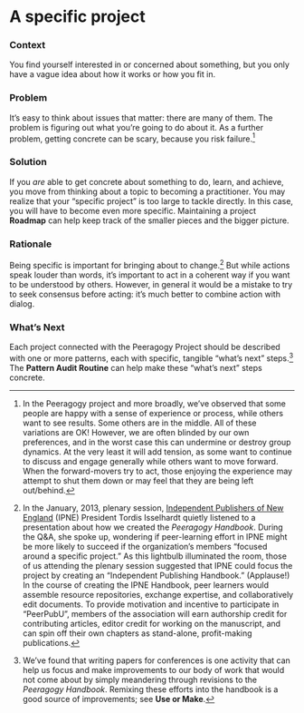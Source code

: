 ---
---

A specific project 
==================

### Context 

You find yourself interested in or concerned about something, but you
only have a vague idea about how it works or how you fit in.

### Problem 

It’s easy to think about issues that matter: there are many of them. The
problem is figuring out what you’re going to do about it. As a further
problem, getting concrete can be scary, because you risk failure.[^1]

### Solution 

If you *are* able to get concrete about something to do, learn, and
achieve, you move from thinking about a topic to becoming a
practitioner. You may realize that your “specific project” is too large
to tackle directly. In this case, you will have to become even more
specific. Maintaining a project <span>**Roadmap**</span> can help keep
track of the smaller pieces and the bigger picture.

### Rationale 

Being specific is important for bringing about to change.[^2] But while
actions speak louder than words, it’s important to act in a coherent way
if you want to be understood by others. However, in general it would be
a mistake to try to seek consensus before acting: it’s much better to
combine action with dialog.

### What’s Next 

Each project connected with the Peeragogy Project should be described
with one or more patterns, each with specific, tangible “what’s next”
steps.[^3] The <span>**Pattern Audit Routine**</span> can help make
these “what’s next” steps concrete.

[^1]: In the Peeragogy project and more broadly, we’ve observed that
    some people are happy with a sense of experience or process, while
    others want to see results. Some others are in the middle. All of
    these variations are OK! However, we are often blinded by our own
    preferences, and in the worst case this can undermine or destroy
    group dynamics. At the very least it will add tension, as some want
    to continue to discuss and engage generally while others want to
    move forward. When the forward-movers try to act, those enjoying the
    experience may attempt to shut them down or may feel that they are
    being left out/behind.

[^2]: In the January, 2013, plenary session, [Independent Publishers of
    New England](http://ipne.org) (IPNE) President Tordis Isselhardt
    quietly listened to a presentation about how we created the
    *Peeragogy Handbook*. During the Q&A, she spoke up, wondering if
    peer-learning effort in IPNE might be more likely to succeed if the
    organization’s members “focused around a specific project.” As this
    lightbulb illuminated the room, those of us attending the plenary
    session suggested that IPNE could focus the project by creating an
    “Independent Publishing Handbook.” (Applause!) In the course of
    creating the IPNE Handbook, peer learners would assemble resource
    repositories, exchange expertise, and collaboratively edit
    documents. To provide motivation and incentive to participate in
    “PeerPubU”, members of the association will earn authorship credit
    for contributing articles, editor credit for working on the
    manuscript, and can spin off their own chapters as stand-alone,
    profit-making publications.

[^3]: We’ve found that writing papers for conferences is one activity
    that can help us focus and make improvements to our body of work
    that would not come about by simply meandering through revisions to
    the *Peeragogy Handbook*. Remixing these efforts into the handbook
    is a good source of improvements; see <span>**Use or Make**</span>.

